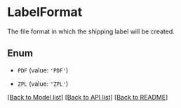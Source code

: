 # LabelFormat

The file format in which the shipping label will be created.

## Enum

* `PDF` (value: `'PDF'`)

* `ZPL` (value: `'ZPL'`)

[[Back to Model list]](../README.md#documentation-for-models) [[Back to API list]](../README.md#documentation-for-api-endpoints) [[Back to README]](../README.md)



